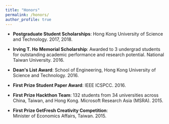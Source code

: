 ```yaml
---
title: "Honors"
permalink: /honors/
author_profile: true
---
```


* **Postgraduate Student Scholarships**:
Hong Kong University of Science and Technology. 2017, 2018.

* **Irving T. Ho Memorial Scholarship**: 
Awarded to 3 undergrad students for outstanding academic performance and research potential. 
National Taiwan University. 2016.

* **Dean's List Award**: 
School of Engineering, Hong Kong University of Science and Technology. 2016.

* **First Prize Student Paper Award**: 
IEEE ICSPCC. 2016.

* **First Prize Hackthon Team**: 
132 students from 34 universities across China, Taiwan, and Hong Kong. 
Microsoft Research Asia (MSRA). 2015.

* **First Prize GetFresh Creativity Competition**:  
Minister of Economics Affairs, Taiwan. 2015.
